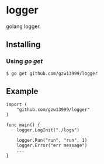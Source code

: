 # logger
golang logger.

## Installing

### Using *go get*

    $ go get github.com/gzw13999/logger

## Example
    import (
		"github.com/gzw13999/logger"
    )

    func main() {
		logger.LogInit("./logs")
		
		logger.Run("run", "run", 1)
		logger.Error("err message")
		...
    }
